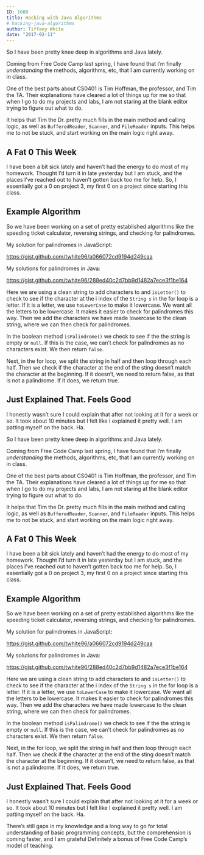 ```yaml
---
ID: 1600
title: Hacking with Java Algorithms
# hacking-java-algorithms
author: Tiffany White
date: "2017-02-11"
---
```



So I have been pretty knee deep in algorithms and Java lately.

Coming from Free Code Camp last spring, I have found that I’m finally *understanding* the methods, algorithms, etc, that I am currently working on in class.

One of the best parts about CS0401 is Tim Hoffman, the professor, and Tim the TA. Their explanations have cleared a lot of things up for me so that when I go to do my projects and labs, I am not staring at the blank editor trying to figure out what to do.

It helps that Tim the Dr. pretty much fills in the main method and calling logic, as well as `BufferedReader`, `Scanner`, and `FileReader` inputs. This helps me to not be stuck, and start working on the main logic right away.

## A Fat 0 This Week

I have been a bit sick lately and haven’t had the energy to do most of my homework. Thought I’d turn it in late yesterday but I am stuck, and the places I’ve reached out to haven’t gotten back too me for help. So, I essentially got a 0 on project 3, my first 0 on a project since starting this class.

## Example Algorithm

So we have been working on a set of pretty established algorithms like the speeding ticket calculator, reversing strings, and checking for palindromes.

My solution for palindromes in JavaScript:

https://gist.github.com/twhite96/a066072cd9194d249caa

My solutions for palindromes in Java:

https://gist.github.com/twhite96/288ed40c2d7bb9d1482a7ece3f1be164

Here we are using a clean string to add characters to and `isLetter()` to check to see if the character at the i index of the `String s` in the for loop is a letter. If it is a letter, we use `toLowerCase` to make it lowercase. We want all the letters to be lowercase. It makes it easier to check for palindromes this way. Then we add the characters we have made lowercase to the clean string, where we can then check for palindromes.

In the boolean method `isPalindrome()` we check to see if the the string is empty or `null`. If this is the case, we can’t check for palindromes as no characters exist. We then return `false`.

Next, in the for loop, we split the string in half and then loop through each half. Then we check if the character at the end of the sting doesn’t match the character at the beginning. If it doesn’t, we need to return false, as that is not a palindrome. If it does, we return true.

## Just Explained That. Feels Good

I honestly wasn’t sure I could explain that after not looking at it for a week or so. It took about 10 minutes but I felt like I explained it pretty well. I am patting myself on the back. Ha.




So I have been pretty knee deep in algorithms and Java lately.

Coming from Free Code Camp last spring, I have found that I’m finally *understanding* the methods, algorithms, etc, that I am currently working on in class.

One of the best parts about CS0401 is Tim Hoffman, the professor, and Tim the TA. Their explanations have cleared a lot of things up for me so that when I go to do my projects and labs, I am not staring at the blank editor trying to figure out what to do.

It helps that Tim the Dr. pretty much fills in the main method and calling logic, as well as `BufferedReader`, `Scanner`, and `FileReader` inputs. This helps me to not be stuck, and start working on the main logic right away.

## A Fat 0 This Week

I have been a bit sick lately and haven’t had the energy to do most of my homework. Thought I’d turn it in late yesterday but I am stuck, and the places I’ve reached out to haven’t gotten back too me for help. So, I essentially got a 0 on project 3, my first 0 on a project since starting this class.

## Example Algorithm

So we have been working on a set of pretty established algorithms like the speeding ticket calculator, reversing strings, and checking for palindromes.

My solution for palindromes in JavaScript:

https://gist.github.com/twhite96/a066072cd9194d249caa

My solutions for palindromes in Java:

https://gist.github.com/twhite96/288ed40c2d7bb9d1482a7ece3f1be164

Here we are using a clean string to add characters to and `isLetter()` to check to see if the character at the i index of the `String s` in the for loop is a letter. If it is a letter, we use `toLowerCase` to make it lowercase. We want all the letters to be lowercase. It makes it easier to check for palindromes this way. Then we add the characters we have made lowercase to the clean string, where we can then check for palindromes.

In the boolean method `isPalindrome()` we check to see if the the string is empty or `null`. If this is the case, we can’t check for palindromes as no characters exist. We then return `false`.

Next, in the for loop, we split the string in half and then loop through each half. Then we check if the character at the end of the sting doesn’t match the character at the beginning. If it doesn’t, we need to return false, as that is not a palindrome. If it does, we return true.

## Just Explained That. Feels Good

I honestly wasn’t sure I could explain that after not looking at it for a week or so. It took about 10 minutes but I felt like I explained it pretty well. I am patting myself on the back. Ha.





There’s still gaps in my knowledge and a long way to go for total understanding of basic programming concepts, but the comprehension is coming faster, and I am grateful Definitely a bonus of Free Code Camp’s model of teaching.